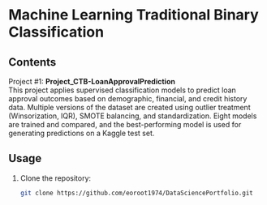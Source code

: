 # Machine Learning Traditional Binary Classification

## Contents 
Project #1: **Project_CTB-LoanApprovalPrediction**   
This project applies supervised classification models to predict loan approval outcomes based on demographic, financial, and credit history data. Multiple versions of the dataset are created using outlier treatment (Winsorization, IQR), SMOTE balancing, and standardization. Eight models are trained and compared, and the best-performing model is used for generating predictions on a Kaggle test set.  

## Usage
1. Clone the repository:
   ```bash
   git clone https://github.com/eoroot1974/DataSciencePortfolio.git
